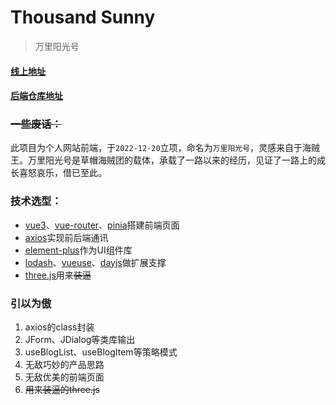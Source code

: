 # Thousand Sunny

> 万里阳光号

#### [线上地址](http://120.25.247.55/home)

#### [后端仓库地址](https://github.com/leslieXin92/GoingMerry)

### ~~一些废话：~~

此项目为个人网站前端，于``2022-12-20``立项，命名为``万里阳光号``，灵感来自于海贼王。万里阳光号是草帽海贼团的载体，承载了一路以来的经历，见证了一路上的成长喜怒哀乐，借已至此。

### 技术选型：

- [vue3](https://github.com/vuejs/core)、[vue-router](https://github.com/vuejs/router)、[pinia](https://github.com/vuejs/pinia)搭建前端页面
- [axios](https://github.com/axios/axios)实现前后端通讯
- [element-plus](https://github.com/element-plus/element-plus)作为UI组件库
- [lodash](https://github.com/lodash/lodash)、[vueuse](https://github.com/vueuse/vueuse)、[dayjs](https://github.com/iamkun/dayjs)做扩展支撑
- [three.js](https://github.com/mrdoob/three.js)用来~~装逼~~

### 引以为傲

1. axios的class封装
2. JForm、JDialog等类库输出
3. useBlogList、useBlogItem等策略模式
4. 无敌巧妙的产品思路
5. 无敌优美的前端页面
6. ~~用来装逼的three.js~~
